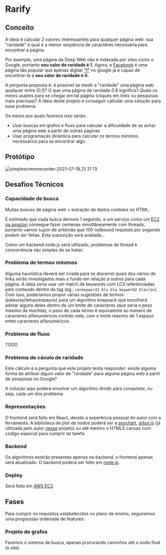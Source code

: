 # Rarify

## Conceito

A ideia é calcular 2 valores interessantes para qualquer página web: sua "raridade" e qual é a menor sequência de caractéres necessária para encontrar a página.

Por exemplo, uma página da Deep Web não é indexada por sites como o Google, portanto **seu valor de raridade é 1.**
Agora, o [Facebook](https://www.facebook.com/) é uma página tão popular que apenas digitar ["f"](https://www.google.com/search?q=f&oq=f&aqs=chrome..69i57j69i59j69i60l6.2576j0j4&sourceid=chrome&ie=UTF-8) no google já é capaz de encontrar-la e **seu valor de raridade é 0.**

A pergunta proposta é: é possível se medir a "raridade" uma página web qualquer entre [0,1]? O que uma página de raridade 0.8 significa? Quais os meios usados para se chegar em tal página (cliques em links ou pesquisas mais precisas)? A ideia deste projeto é conseguir calcular uma solução para esse problema.

Os meios aos quais faremos isso serão:
- Usar buscas em grafos e fluxo para calcular a dificuldade de se achar uma página web a partir de outras páginas
- Usar programação dinâmica para calcular os termos mínimos necessários para se encontrar algo.

## Protótipo

![simplescreenrecorder-2021-07-19_13 31 13](https://user-images.githubusercontent.com/45462822/126213969-e6f1a8f4-242e-4d8e-8c2a-0b940cbeffc7.gif)



## Desafios Técnicos

### Capacidade de busca

Muitas buscas de página web + extração de dados contidos no HTML. 

É estimado que cada busca demore 1 segundo, e um serviço como um [EC2 na amazon](https://aws.amazon.com/ec2/) consegue fazer centenas simultâneamente com threads, portanto vamos supor de antemão que 100 outbound requests por segundo podem ser feitas. Esta suposição será avaliada...

Como um backend node.js será utilizado, problemas de thread e concorrência são simples de se tratar.

### Problema de termos mínimos

Alguma heurística deverá ser criada para se discernir quais dos vários de links serão investigados mais a fundo em relação a outros para cada página. A ideia seria usar um match de keywords com LCS referênciadas pelo conteúdo dentro da tag (eg.: `<a>keyword1 bla bla keyword2 bla</a>`). Com isso, poderíamos propor várias sugestões de termos (palavras/letras/espaços) para um algoritmo knapsack que escolherá adotar alguns deles dentro de um limite de caracteres (que seria o peso máximo da mochila), o peso de cada termo é equivalente ao número de caracteres alfanuméricos contido nele, com o limite máximo de 1 espaço entre caracteres alfanuméricos.

### Problema de fluxo

TODO

### Problema de cáculo de raridade

Este cálculo é a pergunta que este projeto tenta responder: existe alguma forma de atribuir algum valor de "raridade" para alguma página web a partir de pesquisas no Google?

A solução aqui poderá envolver um algoritmo dividir para conquistar, ou seja, cada um dos problema

### Representações

O frontend será feito em React, devido a experência pessoal do autor com a ferramenta. A biblioteca de plot de nodos poderá ser a [anychart](https://www.anychart.com/blog/2020/07/22/network-graph-javascript/), [arbor.js](http://arborjs.org/) (já utilizada pelo autor [nesse](https://github.com/RenatoBrittoAraujo/The-Tree-of-Knowledge-FRONT) projeto) ou até mesmo o HTML5 canvas com código especial para cumprir tal tarefa.

### Backend

Os algoritmos estarão presentes apenas no backend, o frontend apenas será atualizado. O backend poderá ser feito em [node.js](https://nodejs.org/en/).

### Deploy

Será feito em [AWS EC2](https://aws.amazon.com/ec2/).

## Fases

Para cumprir os requisitos estabelecidos no plano de ensino, seguiremos uma progressão ordenada de features:

### Projeto de grafos

Faremos o sistema de busca, apenas procurando caminhos até o nodo final (o site).